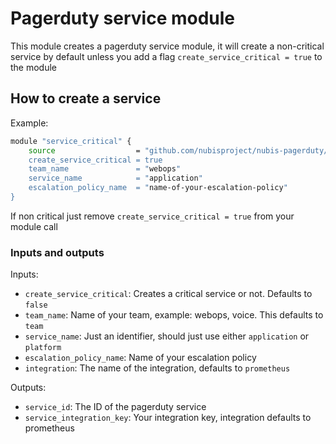 # Pagerduty service module

This module creates a pagerduty service module, it will create a non-critical
service by default unless you add a flag `create_service_critical = true`
to the module

## How to create a service

Example:

```bash
module "service_critical" {
    source                  = "github.com/nubisproject/nubis-pagerduty//service?ref=develop
    create_service_critical = true
    team_name               = "webops"
    service_name            = "application"
    escalation_policy_name  = "name-of-your-escalation-policy"
}
```

If non critical just remove `create_service_critical = true` from your module call

### Inputs and outputs

Inputs:

* `create_service_critical`: Creates a critical service or not. Defaults to `false`
* `team_name`: Name of your team, example: webops, voice. This defaults to `team`
* `service_name`: Just an identifier, should just use either `application` or `platform`
* `escalation_policy_name`: Name of your escalation policy
* `integration`: The name of the integration, defaults to `prometheus`

Outputs:

* `service_id`: The ID of the pagerduty service
* `service_integration_key`: Your integration key, integration defaults to prometheus
